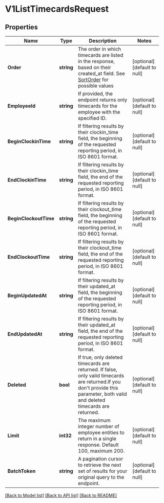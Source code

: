 # V1ListTimecardsRequest

## Properties
Name | Type | Description | Notes
------------ | ------------- | ------------- | -------------
**Order** | **string** | The order in which timecards are listed in the response, based on their created_at field. See [SortOrder](#type-sortorder) for possible values | [optional] [default to null]
**EmployeeId** | **string** | If provided, the endpoint returns only timecards for the employee with the specified ID. | [optional] [default to null]
**BeginClockinTime** | **string** | If filtering results by their clockin_time field, the beginning of the requested reporting period, in ISO 8601 format. | [optional] [default to null]
**EndClockinTime** | **string** | If filtering results by their clockin_time field, the end of the requested reporting period, in ISO 8601 format. | [optional] [default to null]
**BeginClockoutTime** | **string** | If filtering results by their clockout_time field, the beginning of the requested reporting period, in ISO 8601 format. | [optional] [default to null]
**EndClockoutTime** | **string** | If filtering results by their clockout_time field, the end of the requested reporting period, in ISO 8601 format. | [optional] [default to null]
**BeginUpdatedAt** | **string** | If filtering results by their updated_at field, the beginning of the requested reporting period, in ISO 8601 format. | [optional] [default to null]
**EndUpdatedAt** | **string** | If filtering results by their updated_at field, the end of the requested reporting period, in ISO 8601 format. | [optional] [default to null]
**Deleted** | **bool** | If true, only deleted timecards are returned. If false, only valid timecards are returned.If you don&#x27;t provide this parameter, both valid and deleted timecards are returned. | [optional] [default to null]
**Limit** | **int32** | The maximum integer number of employee entities to return in a single response. Default 100, maximum 200. | [optional] [default to null]
**BatchToken** | **string** | A pagination cursor to retrieve the next set of results for your original query to the endpoint. | [optional] [default to null]

[[Back to Model list]](../README.md#documentation-for-models) [[Back to API list]](../README.md#documentation-for-api-endpoints) [[Back to README]](../README.md)

